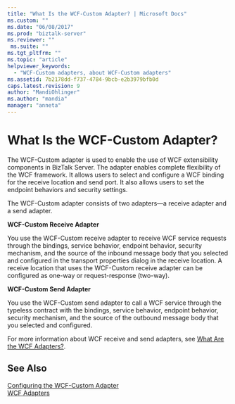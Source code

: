 ```yaml
---
title: "What Is the WCF-Custom Adapter? | Microsoft Docs"
ms.custom: ""
ms.date: "06/08/2017"
ms.prod: "biztalk-server"
ms.reviewer: ""
 ms.suite: ""
ms.tgt_pltfrm: ""
ms.topic: "article"
helpviewer_keywords: 
  - "WCF-Custom adapters, about WCF-Custom adapters"
ms.assetid: 7b2178dd-f737-4784-9bcb-e2b3979bfb0d
caps.latest.revision: 9
author: "MandiOhlinger"
ms.author: "mandia"
manager: "anneta"
---
```

# What Is the WCF-Custom Adapter?
The WCF-Custom adapter is used to enable the use of WCF extensibility components in BizTalk Server. The adapter enables complete flexibility of the WCF framework. It allows users to select and configure a WCF binding for the receive location and send port. It also allows users to set the endpoint behaviors and security settings.  
  
 The WCF-Custom adapter consists of two adapters—a receive adapter and a send adapter.  
  
 **WCF-Custom Receive Adapter**  
  
 You use the WCF-Custom receive adapter to receive WCF service requests through the bindings, service behavior, endpoint behavior, security mechanism, and the source of the inbound message body that you selected and configured in the transport properties dialog in the receive location. A receive location that uses the WCF-Custom receive adapter can be configured as one-way or request-response (two-way).  
  
 **WCF-Custom Send Adapter**  
  
 You use the WCF-Custom send adapter to call a WCF service through the typeless contract with the bindings, service behavior, endpoint behavior, security mechanism, and the source of the outbound message body that you selected and configured.  
  
 For more information about WCF receive and send adapters, see [What Are the WCF Adapters?](../core/what-are-the-wcf-adapters.md).  
  
## See Also  
 [Configuring the WCF-Custom Adapter](../core/configuring-the-wcf-custom-adapter.md)   
 [WCF Adapters](../core/wcf-adapters.md)